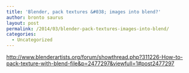 ```yaml
---
title: 'Blender, pack textures &#038; images into blend?'
author: bronto saurus
layout: post
permalink: /2014/03/blender-pack-textures-images-into-blend/
categories:
  - Uncategorized
---
```

<http://www.blenderartists.org/forum/showthread.php?311226-How-to-pack-texture-with-blend-file&p=2477297&viewfull=1#post2477297>